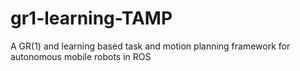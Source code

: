 # gr1-learning-TAMP
A GR(1) and learning based task and motion planning framework for autonomous mobile robots in ROS
